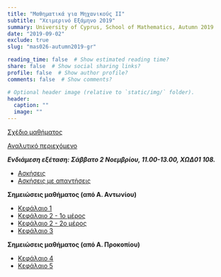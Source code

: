 ```yaml
---
title: "Mαθηματικά για Μηχανικούς ΙΙ"
subtitle: "Χειμερινό Εξάμηνο 2019"
summary: University of Cyprus, School of Mathematics, Autumn 2019
date: "2019-09-02"
exclude: true
slug: "mas026-autumn2019-gr"

reading_time: false  # Show estimated reading time?
share: false  # Show social sharing links?
profile: false  # Show author profile?
comments: false  # Show comments?

# Optional header image (relative to `static/img/` folder).
header:
  caption: ""
  image: ""
---
```


[Σχέδιο μαθήματος](/teaching/mas026_autumn2019/mas_026_autumn_2019_syllabus.pdf)

[Αναλυτικό περιεχόμενο](/teaching/mas026_autumn2019/mas_026_autumn_2019_content.pdf)

***Ενδιάμεση εξέταση: Σάββατο 2 Νοεμβρίου, 11.00-13.00, ΧΩΔ01 108.***

- [Ασκήσεις](/teaching/mas026_exercises.pdf)
- [Ασκήσεις με απαντήσεις](/teaching/mas026_autumn2019/mas026_exercises_answers.pdf)


**Σημειώσεις μαθήματος (από Α. Αντωνίου)**

- [Κεφάλαιο 1](/teaching/mas026_autumn2019/mas026_Chapter1.pdf)
- [Κεφάλαιο 2 - 1ο μέρος](/teaching/mas026_autumn2019/mas026_chapter2a.pdf)
- [Κεφάλαιο 2 - 2ο μέρος](/teaching/mas026_autumn2019/mas026_chapter2-2.pdf)
- [Κεφάλαιο 3](/teaching/mas026_autumn2019/mas026_chapter3.pdf)

**Σημειώσεις μαθήματος (από Α. Προκοπίου)**

- [Κεφάλαιο 4](/teaching/mas026_autumn2019/mas026_chapter4.pdf)
- [Κεφάλαιο 5](/teaching/mas026_autumn2019/mas026_chapter5.pdf)
